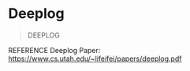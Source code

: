 # Deeplog
> DEEPLOG




REFERENCE Deeplog Paper:
https://www.cs.utah.edu/~lifeifei/papers/deeplog.pdf
